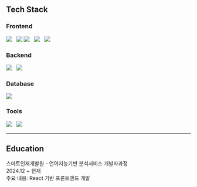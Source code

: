 ## Tech Stack

<h3>Frontend</h3>
<div>
  <img src="https://img.shields.io/badge/React-61DAFB?style=for-the-badge&logo=react&logoColor=black" style="margin-right:8px"/>
    <img src="https://img.shields.io/badge/Vite-646CFF?style=for-the-badge&logo=vite&logoColor=white"/>
  <img src="https://img.shields.io/badge/JavaScript-F7DF1E?style=for-the-badge&logo=javascript&logoColor=black" style="margin-right:8px"/>
  <img src="https://img.shields.io/badge/HTML5-E34F26?style=for-the-badge&logo=html5&logoColor=white" style="margin-right:8px"/>
  <img src="https://img.shields.io/badge/CSS3-1572B6?style=for-the-badge&logo=css3&logoColor=white" style="margin-right:8px"/>
</div>

<h3>Backend</h3>
<div>
  <img src="https://img.shields.io/badge/Spring Boot-6DB33F?style=for-the-badge&logo=springboot&logoColor=white" style="margin-right:8px"/>
  <img src="https://img.shields.io/badge/Python-3776AB?style=for-the-badge&logo=python&logoColor=white" style="margin-right:8px"/>
</div>

<h3>Database</h3>
<div>
  <img src="https://img.shields.io/badge/MySQL-4479A1?style=for-the-badge&logo=mysql&logoColor=white" style="margin-right:8px"/>
</div>

<h3>Tools</h3>
<div>
  <img src="https://img.shields.io/badge/VS Code-007ACC?style=for-the-badge&logo=visualstudiocode&logoColor=white" style="margin-right:8px"/>
  <img src="https://img.shields.io/badge/Figma-F24E1E?style=for-the-badge&logo=figma&logoColor=white"/>
</div>


<hr>


## Education  
스마트인재개발원 - 언어지능기반 분석서비스 개발자과정<br>
2024.12 ~ 현재  
주요 내용: React 기반 프론트엔드 개발
